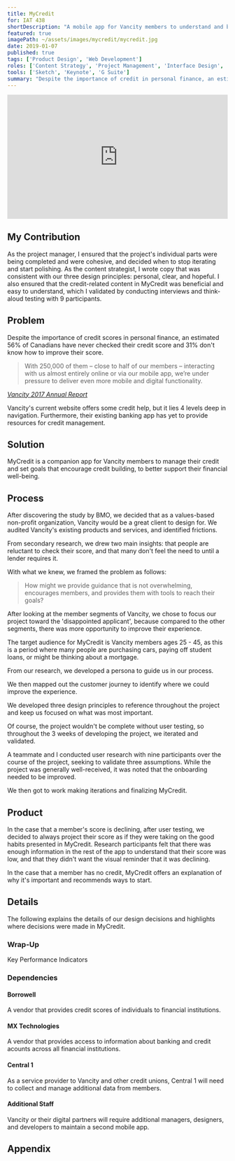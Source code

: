 ```yaml
---
title: MyCredit
for: IAT 438
shortDescription: "A mobile app for Vancity members to understand and build credit, in order to better support their financial well-being"
featured: true
imagePath: ~/assets/images/mycredit/mycredit.jpg
date: 2019-01-07
published: true
tags: ['Product Design', 'Web Development']
roles: ['Content Strategy', 'Project Management', 'Interface Design', 'User Research']
tools: ['Sketch', 'Keynote', 'G Suite']
summary: "Despite the importance of credit in personal finance, an estimated 56% of Canadians have never checked their credit score and 31% don't know how to improve their score (BMO, 2016). We saw this as an opportunity to support people in learning about credit through a mobile app offered by Vancity, a local credit union. When the project was complete, Vancity directors invited us to present to their Digital Services team at their head office in Vancouver."
---
```


<div style="padding:56.25% 0 0 0;position:relative;"><iframe src="https://player.vimeo.com/video/305425536?byline=0&portrait=0" style="position:absolute;top:0;left:0;width:100%;height:100%;" frameborder="0" allow="autoplay; fullscreen" allowfullscreen></iframe></div><script src="https://player.vimeo.com/api/player.js"></script>

## My Contribution
As the project manager, I ensured that the project's individual parts were being completed and were cohesive, and decided when to stop iterating and start polishing. As the content strategist, I wrote copy that was consistent with our three design principles: personal, clear, and hopeful. I also ensured that the credit-related content in MyCredit was beneficial and easy to understand, which I validated by conducting interviews and think-aloud testing with 9 participants.

## Problem
Despite the importance of credit scores in personal finance, an estimated 56% of Canadians have never checked their credit score and 31% don't know how to improve their score.

> With 250,000 of them – close to half of our members – interacting with us almost entirely online or via our mobile app, we’re under pressure to deliver even more mobile and digital functionality.

<cite><a target="_blank_" href="https://www.vancity.com/SharedContent/documents/AnnualReportArchives/Vancity_AR2017.pdf">Vancity 2017 Annual Report</a></cite>

Vancity's current website offers some credit help, but it lies 4 levels deep in navigation. Furthermore, their existing banking app has yet to provide resources for credit management.

## Solution
MyCredit is a companion app for Vancity members to manage their credit and set goals that encourage credit building, to better support their financial well-being.

## Process
After discovering the study by BMO, we decided that as a values-based non-profit organization, Vancity would be a great client to design for. We audited Vancity's existing products and services, and identified frictions.

From secondary research, we drew two main insights: that people are reluctant to check their score, and that many don't feel the need to until a lender requires it.

With what we knew, we framed the problem as follows:
> How might we provide guidance that is not overwhelming, encourages members, and provides them with tools to reach their goals?

After looking at the member segments of Vancity, we chose to focus our project toward the 'disappointed applicant', because compared to the other segments, there was more opportunity to improve their experience.

The target audience for MyCredit is Vancity members ages 25 - 45, as this is a period where many people are purchasing cars, paying off student loans, or might be thinking about a mortgage.

From our research, we developed a persona to guide us in our process.

We then mapped out the customer journey to identify where we could improve the experience.

We developed three design principles to reference throughout the project and keep us focused on what was most important.

Of course, the project wouldn't be complete without user testing, so throughout the 3 weeks of developing the project, we iterated and validated.

A teammate and I conducted user research with nine participants over the course of the project, seeking to validate three assumptions. While the project was generally well-received, it was noted that the onboarding needed to be improved.

We then got to work making iterations and finalizing MyCredit.

## Product

In the case that a member's score is declining, after user testing, we decided to always project their score as if they were taking on the good habits presented in MyCredit. Research participants felt that there was enough information in the rest of the app to understand that their score was low, and that they didn't want the visual reminder that it was declining.

In the case that a member has no credit, MyCredit offers an explanation of why it's important and recommends ways to start.

## Details
The following explains the details of our design decisions and highlights where decisions were made in MyCredit.

### Wrap-Up
Key Performance Indicators

### Dependencies
#### Borrowell
A vendor that provides credit scores of individuals to financial institutions.
#### MX Technologies
A vendor that provides access to information about banking and credit acounts across all financial institutions.
#### Central 1
As a service provider to Vancity and other credit unions, Central 1 will need to collect and manage additional data from members.
#### Additional Staff
Vancity or their digital partners will require additional managers, designers, and developers to maintain a second mobile app.

## Appendix
